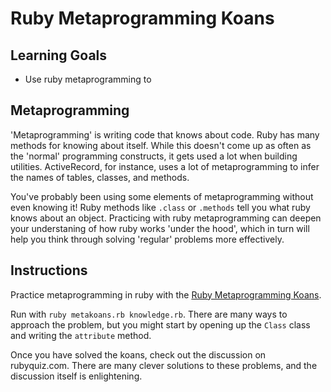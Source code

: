 # Ruby Metaprogramming Koans

## Learning Goals

- Use ruby metaprogramming to

## Metaprogramming

'Metaprogramming' is writing code that knows about code. Ruby has many methods for knowing about itself. While this doesn't come up as often as the 'normal' programming constructs, it gets used a lot when building utilities. ActiveRecord, for instance, uses a lot of metaprogramming to infer the names of tables, classes, and methods.

You've probably been using some elements of metaprogramming without even knowing it! Ruby methods like `.class` or `.methods` tell you what ruby knows about an object. Practicing with ruby metaprogramming can deepen your understaning of how ruby works 'under the hood', which in turn will help you think through solving 'regular' problems more effectively.

## Instructions

Practice metaprogramming in ruby with the [Ruby Metaprogramming Koans](http://rubyquiz.com/quiz67.html).

Run with `ruby metakoans.rb knowledge.rb`. There are many ways to approach the problem, but you might start by opening up the `Class` class and writing the `attribute` method.

Once you have solved the koans, check out the discussion on rubyquiz.com. There are many clever solutions to these problems, and the discussion itself is enlightening.
